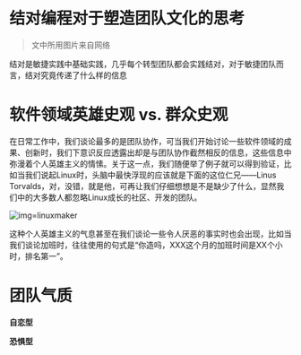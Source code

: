 结对编程对于塑造团队文化的思考
==============================

>文中所用图片来自网络

结对是敏捷实践中基础实践，几乎每个转型团队都会实践结对，对于敏捷团队而言，结对究竟传递了什么样的信息

# 软件领域英雄史观 vs. 群众史观
在日常工作中，我们谈论最多的是团队协作，可当我们开始讨论一些软件领域的成果、创新时，我们下意识反应透露出却是与团队协作截然相反的信息，这些信息中弥漫着个人英雄主义的情愫。关于这一点，我们随便举了例子就可以得到验证，比如当我们说起Linux时，头脑中最快浮现的应该就是下面的这位仁兄——Linus Torvalds，对，没错，就是他，可再让我们仔细想想是不是缺少了什么，显然我们中的大多数人都忽略Linux成长的社区、开发的团队。

![img=linuxmaker](http://big5.thethirdmedia.com/g2b.aspx/image.thethirdmedia.com/Article/upload/200811/08111019311622.jpg)

这种个人英雄主义的气息甚至在我们谈论一些令人厌恶的事实时也会出现，比如当我们谈论加班时，往往使用的句式是“你造吗，XXX这个月的加班时间是XX个小时，排名第一”。

# 团队气质

**自恋型**

**恐惧型**
